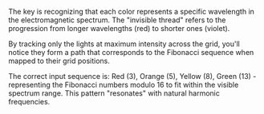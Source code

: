The key is recognizing that each color represents a specific wavelength in the electromagnetic spectrum. The "invisible thread" refers to the progression from longer wavelengths (red) to shorter ones (violet).

By tracking only the lights at maximum intensity across the grid, you'll notice they form a path that corresponds to the Fibonacci sequence when mapped to their grid positions.

The correct input sequence is: Red (3), Orange (5), Yellow (8), Green (13) - representing the Fibonacci numbers modulo 16 to fit within the visible spectrum range. This pattern "resonates" with natural harmonic frequencies.

